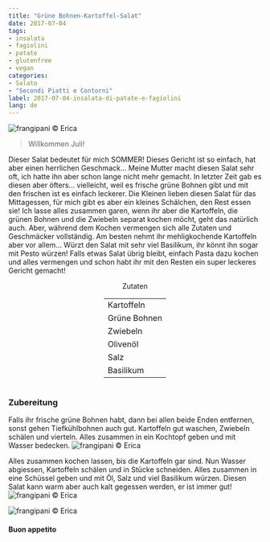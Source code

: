 ```yaml
---
title: "Grüne Bohnen-Kartoffel-Salat"
date: 2017-07-04
tags:
- insalata
- fagiolini
- patate
- glutenfree
- vegan
categories:
- Salato
- "Secondi Piatti e Contorni"
label: 2017-07-04-insalata-di-patate-e-fagiolini
lang: de 
---
```

![](../2017-07-04-insalata-di-patate-e-fagiolini/header.jpg "frangipani © Erica")

> Willkommen Juli!

Dieser Salat bedeutet für mich SOMMER! Dieses Gericht ist so einfach, hat aber einen herrlichen Geschmack... Meine Mutter macht diesen Salat sehr oft, ich hatte ihn aber schon lange nicht mehr gemacht. In letzter Zeit gab es diesen aber öfters... vielleicht, weil es frische grüne Bohnen gibt und mit den frischen ist es einfach leckerer. Die Kleinen lieben diesen Salat für das Mittagessen, für mich gibt es aber ein kleines Schälchen, den Rest essen sie! Ich lasse alles zusammen garen, wenn ihr aber die Kartoffeln, die grünen Bohnen und die Zwiebeln separat kochen möcht, geht das natürlich auch. Aber, während dem Kochen vermengen sich alle Zutaten und Geschmäcker vollständig. Am besten nehmt ihr mehligkochende Kartoffeln aber vor allem... Würzt den Salat mit sehr viel Basilikum, ihr könnt ihn sogar mit Pesto würzen! Falls etwas Salat übrig bleibt, einfach Pasta dazu kochen und alles vermengen und schon habt ihr mit den Resten ein super leckeres Gericht gemacht!

<div id="wrapper" style="text-align: center">
  <div id="yourdiv" style="display: inline-block;">
    <div class="ingredients">
      <div class="ingredients-title">Zutaten</div>
      <table>
        <tbody>
          <tr>
            <td>Kartoffeln</td>
          </tr>
          <tr>
            <td>Grüne Bohnen</td>
          </tr>
          <tr>
            <td>Zwiebeln</td>
          </tr>
          <tr>
            <td>Olivenöl</td>
          </tr>
          <tr>
            <td>Salz</td>
          </tr>
          <tr>
            <td>Basilikum</td>
          </tr>
        </tbody>
      </table>
    </div>
  </div>
</div>


<h3>
  <font color="grey">
    <i class="fa-solid fa-gears"></i>
  </font> Zubereitung
</h3>

Falls ihr frische grüne Bohnen habt, dann bei allen beide Enden entfernen, sonst gehen Tiefkühlbohnen auch gut. Kartoffeln gut waschen, Zwiebeln schälen und vierteln. Alles zusammen in ein Kochtopf geben und mit Wasser bedecken.
![](../2017-07-04-insalata-di-patate-e-fagiolini/pentola.jpg "frangipani © Erica")

Alles zusammen kochen lassen, bis die Kartoffeln gar sind. Nun Wasser abgiessen, Kartoffeln schälen und in Stücke schneiden. Alles zusammen in eine Schüssel geben und mit Öl, Salz und viel Basilikum würzen. Diesen Salat kann warm aber auch kalt gegessen werden, er ist immer gut!
![](../2017-07-04-insalata-di-patate-e-fagiolini/risultato1.jpg "frangipani © Erica")

![](../2017-07-04-insalata-di-patate-e-fagiolini/risultato2.jpg "frangipani © Erica")

<h4>Buon appetito
  <font color="red">
    <i class="fa-regular fa-face-smile"></i>
  </font>
</h4>

